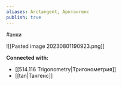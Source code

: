 ```yaml
---
aliases: Arctangent, Арктангенс
publish: true
---
```

#анки


![[Pasted image 20230801190923.png]]












**Connected with:**
- [[514.116 Trigonometry|Тригонометрия]]
- [[tan|Тангенс]]

